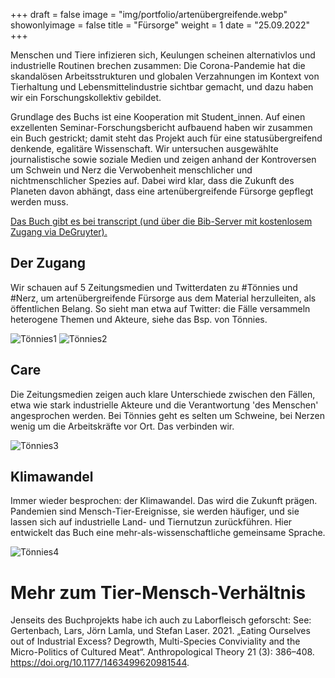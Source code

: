 +++
draft = false
image = "img/portfolio/artenübergreifende.webp" 
showonlyimage = false
title = "Fürsorge"
weight = 1
date = "25.09.2022"
+++

Menschen und Tiere infizieren sich, Keulungen scheinen alternativlos und industrielle Routinen brechen zusammen: Die Corona-Pandemie hat die skandalösen Arbeitsstrukturen und globalen Verzahnungen im Kontext von Tierhaltung und Lebensmittelindustrie sichtbar gemacht, und dazu haben wir ein Forschungskollektiv gebildet.
<!--more-->
Grundlage des Buchs ist eine Kooperation mit Student_innen. Auf einen exzellenten Seminar-Forschungsbericht aufbauend haben wir zusammen ein Buch gestrickt; damit steht das Projekt auch für eine statusübergreifend denkende, egalitäre Wissenschaft. Wir untersuchen ausgewählte journalistische sowie soziale Medien und zeigen anhand der Kontroversen um Schwein und Nerz die Verwobenheit menschlicher und nichtmenschlicher Spezies auf. Dabei wird klar, dass die Zukunft des Planeten davon abhängt, dass eine artenübergreifende Fürsorge gepflegt werden muss.

[Das Buch gibt es bei transcript (und über die Bib-Server mit kostenlosem Zugang via DeGruyter).](https://www.transcript-verlag.de/978-3-8376-6341-9/artenuebergreifende-fuersorge/)

## Der Zugang
Wir schauen auf 5 Zeitungsmedien und Twitterdaten zu #Tönnies und #Nerz, um artenübergreifende Fürsorge aus dem Material herzulleiten, als öffentlichen Belang. So sieht man etwa auf Twitter: die Fälle versammeln heterogene Themen und Akteure, siehe das Bsp. von Tönnies.

![Tönnies1](abb5_kap4_A1.webp)
![Tönnies2](abb13_kap5_A1.webp)

## Care
Die Zeitungsmedien zeigen auch klare Unterschiede zwischen den Fällen, etwa wie stark industrielle Akteure und die Verantwortung 'des Menschen' angesprochen werden. Bei Tönnies geht es selten um Schweine, bei Nerzen wenig um die Arbeitskräfte vor Ort. Das verbinden wir.

![Tönnies3](abb4_kap4_A1.webp)

## Klimawandel
Immer wieder besprochen: der Klimawandel. Das wird die Zukunft prägen. Pandemien sind Mensch-Tier-Ereignisse, sie werden häufiger, und sie lassen sich auf industrielle Land- und Tiernutzun zurückführen. Hier entwickelt das Buch eine mehr-als-wissenschaftliche gemeinsame Sprache.

![Tönnies4](abb14_kap5_B1.webp)


# Mehr zum Tier-Mensch-Verhältnis
Jenseits des Buchprojekts habe ich auch zu Laborfleisch geforscht:
See: Gertenbach, Lars, Jörn Lamla, und Stefan Laser. 2021. „Eating Ourselves out of Industrial Excess? Degrowth, Multi-Species Conviviality and the Micro-Politics of Cultured Meat“. Anthropological Theory 21 (3): 386–408. https://doi.org/10.1177/1463499620981544.
